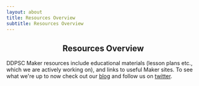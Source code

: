 ```yaml
---
layout: about
title: Resources Overview
subtitle: Resources Overview
---
```

<h2 align="center">Resources Overview</h2>

DDPSC Maker resources include educational materials (lesson plans etc., which we are actively working on), and links to useful Maker sites. To see what we're up to now check out our [blog](http://maker.danforthcenter.org/pages/blog/) and follow us on [twitter](https://twitter.com/ddpscmaker).
